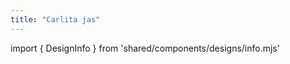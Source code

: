 ```yaml
---
title: "Carlita jas"
---
```


import { DesignInfo } from 'shared/components/designs/info.mjs'

<DesignInfo design='carlita' docs />

